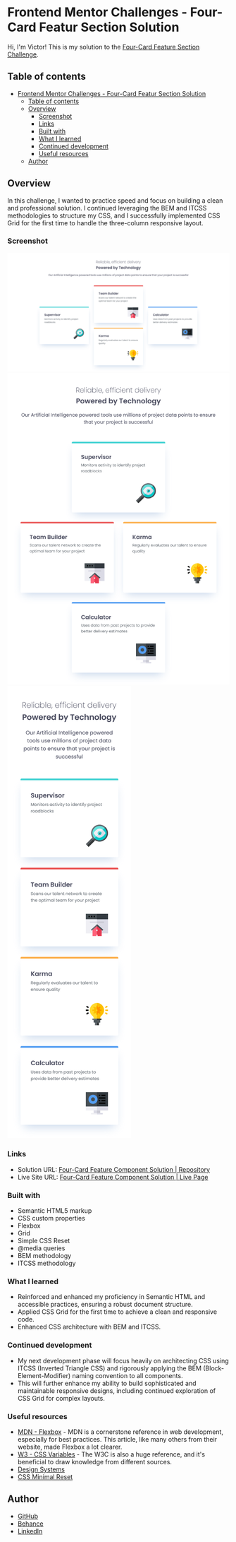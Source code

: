 # Frontend Mentor Challenges - Four-Card Featur Section Solution

Hi, I'm Victor!
This is my solution to the [Four-Card Feature Section Challenge](https://www.frontendmentor.io/challenges/four-card-feature-section-weK1eFYK).

## Table of contents

- [Frontend Mentor Challenges - Four-Card Featur Section Solution](#frontend-mentor-challenges---four-card-featur-section-solution)
  - [Table of contents](#table-of-contents)
  - [Overview](#overview)
    - [Screenshot](#screenshot)
    - [Links](#links)
    - [Built with](#built-with)
    - [What I learned](#what-i-learned)
    - [Continued development](#continued-development)
    - [Useful resources](#useful-resources)
  - [Author](#author)

## Overview

In this challenge, I wanted to practice speed and focus on building a clean and professional solution. I continued leveraging the BEM and ITCSS methodologies to structure my CSS, and I successfully implemented CSS Grid for the first time to handle the three-column responsive layout.

### Screenshot

![Desktop screenshot](./solutions-screenshots/desktop-solution.png)
![Tablet screeshot](./solutions-screenshots/tablet-solution.png)
![Mobile screeshot](./solutions-screenshots/mobile-solution.png)

### Links

- Solution URL: [Four-Card Feature Component Solution | Repository](https://github.com/victorudesa/frontend-mentor-challenges/tree/main/06-four-card-feature-section/)
- Live Site URL: [Four-Card Feature Component Solution | Live Page](https://victorudesa.github.io/frontend-mentor-challenges/06-four-card-feature-section/)

### Built with

- Semantic HTML5 markup
- CSS custom properties
- Flexbox
- Grid
- Simple CSS Reset
- @media queries
- BEM methodology
- ITCSS methodology

### What I learned

* Reinforced and enhanced my proficiency in Semantic HTML and accessible practices, ensuring a robust document structure.
* Applied CSS Grid for the first time to achieve a clean and responsive code.
* Enhanced CSS architecture with BEM and ITCSS.

### Continued development

* My next development phase will focus heavily on architecting CSS using ITCSS (Inverted Triangle CSS) and rigorously applying the BEM (Block-Element-Modifier) naming convention to all components.
* This will further enhance my ability to build sophisticated and maintainable responsive designs, including continued exploration of CSS Grid for complex layouts.

### Useful resources

- [MDN - Flexbox](https://developer.mozilla.org/en-US/docs/Learn_web_development/Core/CSS_layout/Flexbox) - MDN is a cornerstone reference in web development, especially for best practices. This article, like many others from their website, made Flexbox a lot clearer.
- [W3 - CSS Variables](https://www.w3schools.com/css/css3_variables.asp) - The W3C is also a huge reference, and it's beneficial to draw knowledge from different sources.
- [Design Systems](https://www.designsystems.com/)
- [CSS Minimal Reset](https://www.digitalocean.com/community/tutorials/css-minimal-css-reset)

## Author

- [GitHub](https://github.com/victorudesa)
- [Behance](https://www.behance.net/victorurdesa)
- [LinkedIn](https://www.linkedin.com/in/victorudesa/)